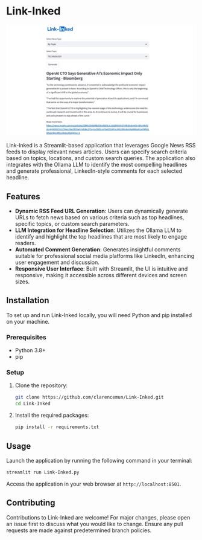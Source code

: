 # Link-Inked

![App screenshot](screenshot.jpg)

Link-Inked is a Streamlit-based application that leverages Google News RSS feeds to display relevant news articles. Users can specify search criteria based on topics, locations, and custom search queries. The application also integrates with the Ollama LLM to identify the most compelling headlines and generate professional, LinkedIn-style comments for each selected headline.

## Features

- **Dynamic RSS Feed URL Generation**: Users can dynamically generate URLs to fetch news based on various criteria such as top headlines, specific topics, or custom search parameters.
- **LLM Integration for Headline Selection**: Utilizes the Ollama LLM to identify and highlight the top headlines that are most likely to engage readers.
- **Automated Comment Generation**: Generates insightful comments suitable for professional social media platforms like LinkedIn, enhancing user engagement and discussion.
- **Responsive User Interface**: Built with Streamlit, the UI is intuitive and responsive, making it accessible across different devices and screen sizes.

## Installation

To set up and run Link-Inked locally, you will need Python and pip installed on your machine.

### Prerequisites

- Python 3.8+
- pip

### Setup

1. Clone the repository:
   ```bash
   git clone https://github.com/clarencemun/Link-Inked.git
   cd Link-Inked
   ```

2. Install the required packages:
   ```bash
   pip install -r requirements.txt
   ```

## Usage

Launch the application by running the following command in your terminal:

```bash
streamlit run Link-Inked.py
```

Access the application in your web browser at `http://localhost:8501`.

## Contributing

Contributions to Link-Inked are welcome! For major changes, please open an issue first to discuss what you would like to change. Ensure any pull requests are made against predetermined branch policies.